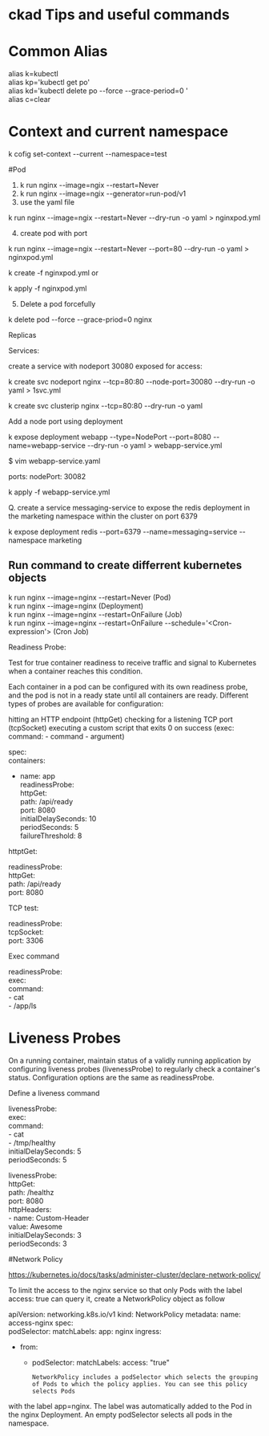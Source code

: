 # ckad Tips and useful commands

# Common Alias

alias k=kubectl </br>
alias kp='kubectl get po' </br>
alias kd='kubectl delete po --force --grace-period=0 ' </br>
alias c=clear </br>

# Context and current namespace

k cofig set-context --current --namespace=test </br>


#Pod

1. k run nginx --image=ngix --restart=Never  </br>
2. k run nginx --image=ngix --generator=run-pod/v1 </br>
3. use the yaml file

k run nginx --image=ngix --restart=Never --dry-run -o yaml > nginxpod.yml

4. create pod with port

k run nginx --image=ngix --restart=Never --port=80 --dry-run -o yaml > nginxpod.yml

k create -f nginxpod.yml
or

k apply -f nginxpod.yml

5. Delete a pod forcefully

k delete pod --force --grace-priod=0 nginx


Replicas


Services:

create a service with nodeport 30080 exposed for access:

k create svc nodeport nginx --tcp=80:80 --node-port=30080 --dry-run -o yaml > 1svc.yml


k create svc clusterip nginx --tcp=80:80 --dry-run -o yaml


Add a node port using deployment

k expose deployment webapp --type=NodePort --port=8080 --name=webapp-service --dry-run -o yaml > webapp-service.yml

$ vim webapp-service.yaml

ports:
  nodePort: 30082

k apply -f webapp-service.yml

Q. create a service messaging-service to expose the redis deployment in the marketing namespace within the cluster on port 6379

k expose deployment redis --port=6379 --name=messaging=service --namespace marketing


## Run command to create differrent kubernetes objects

k run nginx --image=nginx --restart=Never (Pod) </br> 
k run nginx --image=nginx (Deployment) </br>
k run nginx --image=nginx --restart=OnFailure (Job) </br>
k run nginx --image=nginx --restart=OnFailure --schedule='<Cron-expression'> (Cron Job) </br>


Readiness Probe:

Test for true container readiness to receive traffic and signal to Kubernetes when a container reaches this condition.

Each container in a pod can be configured with its own readiness probe, and the pod is not in a ready state until all containers are ready. Different types of probes are available for configuration:

hitting an HTTP endpoint (httpGet)
checking for a listening TCP port (tcpSocket)
executing a custom script that exits 0 on success (exec: command: - command - argument)


spec:   
  containers:  
  - name: app   
    readinessProbe:  
      httpGet:  
        path: /api/ready  
        port: 8080  
      initialDelaySeconds: 10  
      periodSeconds: 5   
      failureThreshold: 8  



httptGet:  

readinessProbe:  
   httpGet:  
     path: /api/ready  
     port: 8080  


TCP test:

readinessProbe:  
 tcpSocket:   
    port: 3306  


Exec command

readinessProbe:  
 exec:     
   command:   
      - cat  
      -  /app/ls  



# Liveness Probes
On a running container, maintain status of a validly running application by configuring liveness probes (livenessProbe) to regularly
check a container's status. Configuration options are the same as readinessProbe.

Define a liveness command

livenessProbe:   
      exec:  
        command:  
        - cat  
        - /tmp/healthy  
      initialDelaySeconds: 5  
      periodSeconds: 5  


livenessProbe:      
      httpGet:  
        path: /healthz  
        port: 8080  
        httpHeaders:  
        - name: Custom-Header  
          value: Awesome  
      initialDelaySeconds: 3  
      periodSeconds: 3  




#Network Policy

https://kubernetes.io/docs/tasks/administer-cluster/declare-network-policy/

To limit the access to the nginx service so that only Pods with the label access: true can query it, create a NetworkPolicy 
object as follow

apiVersion: networking.k8s.io/v1 
kind: NetworkPolicy 
metadata: 
  name: access-nginx 
spec:  
  podSelector: 
    matchLabels: 
      app: nginx 
  ingress: 
  - from:  
    - podSelector: 
        matchLabels: 
          access: "true" 
          

          NetworkPolicy includes a podSelector which selects the grouping of Pods to which the policy applies. You can see this policy selects Pods 
with the label app=nginx. The label was automatically added to the Pod in the nginx Deployment. An empty podSelector selects all pods 
in the namespace.








